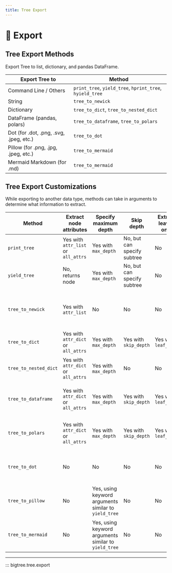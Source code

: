 ```yaml
---
title: Tree Export
---
```


# 🔨 Export

## Tree Export Methods

Export Tree to list, dictionary, and pandas DataFrame.

| Export Tree to                          | Method                                                        |
|-----------------------------------------|---------------------------------------------------------------|
| Command Line / Others                   | `print_tree`, `yield_tree`, `hprint_tree`, `hyield_tree`<br/> |
| String                                  | `tree_to_newick`                                              |
| Dictionary                              | `tree_to_dict`, `tree_to_nested_dict`                         |
| DataFrame (pandas, polars)              | `tree_to_dataframe`, `tree_to_polars`                         |
| Dot (for .dot, .png, .svg, .jpeg, etc.) | `tree_to_dot`                                                 |
| Pillow (for .png, .jpg, .jpeg, etc.)    | `tree_to_mermaid`                                             |
| Mermaid Markdown (for .md)              | `tree_to_mermaid`                                             |


## Tree Export Customizations

While exporting to another data type, methods can take in arguments to determine what information to extract.

| Method                | Extract node attributes             | Specify maximum depth                                | Skip depth                  | Extract leaves only  | Others                                                |
|-----------------------|-------------------------------------|------------------------------------------------------|-----------------------------|----------------------|-------------------------------------------------------|
| `print_tree`          | Yes with `attr_list` or `all_attrs` | Yes with `max_depth`                                 | No, but can specify subtree | No                   | Tree style                                            |
| `yield_tree`          | No, returns node                    | Yes with `max_depth`                                 | No, but can specify subtree | No                   | Tree style                                            |
| `tree_to_newick`      | Yes with `attr_list`                | No                                                   | No                          | No                   | Length separator and attribute prefix and separator   |
| `tree_to_dict`        | Yes with `attr_dict` or `all_attrs` | Yes with `max_depth`                                 | Yes with `skip_depth`       | Yes with `leaf_only` | Dict key for parent                                   |
| `tree_to_nested_dict` | Yes with `attr_dict` or `all_attrs` | Yes with `max_depth`                                 | No                          | No                   | Dict key for node name and node children              |
| `tree_to_dataframe`   | Yes with `attr_dict` or `all_attrs` | Yes with `max_depth`                                 | Yes with `skip_depth`       | Yes with `leaf_only` | Column name for path, node name, node parent          |
| `tree_to_polars`      | Yes with `attr_dict` or `all_attrs` | Yes with `max_depth`                                 | Yes with `skip_depth`       | Yes with `leaf_only` | Column name for path, node name, node parent          |
| `tree_to_dot`         | No                                  | No                                                   | No                          | No                   | Graph attributes, background, node, edge colour, etc. |
| `tree_to_pillow`      | No                                  | Yes, using keyword arguments similar to `yield_tree` | No                          | No                   | Font (family, size, colour), background colour, etc.  |
| `tree_to_mermaid`     | No                                  | Yes, using keyword arguments similar to `yield_tree` | No                          | No                   | Node shape, node fill, edge arrow, edge label etc.    |

-----

::: bigtree.tree.export
